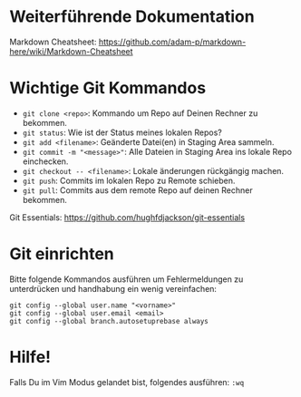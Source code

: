# Weiterführende Dokumentation
Markdown Cheatsheet: https://github.com/adam-p/markdown-here/wiki/Markdown-Cheatsheet


# Wichtige Git Kommandos

* `git clone <repo>`: Kommando um Repo auf Deinen Rechner zu bekommen.
* `git status`: Wie ist der Status meines lokalen Repos?
* `git add <filename>`: Geänderte Datei(en) in Staging Area sammeln.
* `git commit -m "<message>"`: Alle Dateien in Staging Area ins lokale Repo einchecken.
* `git checkout -- <filename>`: Lokale änderungen rückgängig machen.
* `git push`: Commits im lokalen Repo zu Remote schieben.
* `git pull`: Commits aus dem remote Repo auf deinen Rechner bekommen.

Git Essentials: https://github.com/hughfdjackson/git-essentials

# Git einrichten
Bitte folgende Kommandos ausführen um Fehlermeldungen zu unterdrücken und handhabung ein wenig vereinfachen:
```
git config --global user.name "<vorname>"
git config --global user.email <email>
git config --global branch.autosetuprebase always
```

# Hilfe!
Falls Du im Vim Modus gelandet bist, folgendes ausführen: `:wq`

